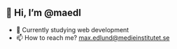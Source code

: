 ## 👋 Hi, I’m @maedl
- 🌱 Currently studying web development
- 📫 How to reach me? max.edlund@medieinstitutet.se

<!---
maedl/maedl is a ✨ special ✨ repository because its `README.md` (this file) appears on your GitHub profile.
You can click the Preview link to take a look at your changes.
--->
